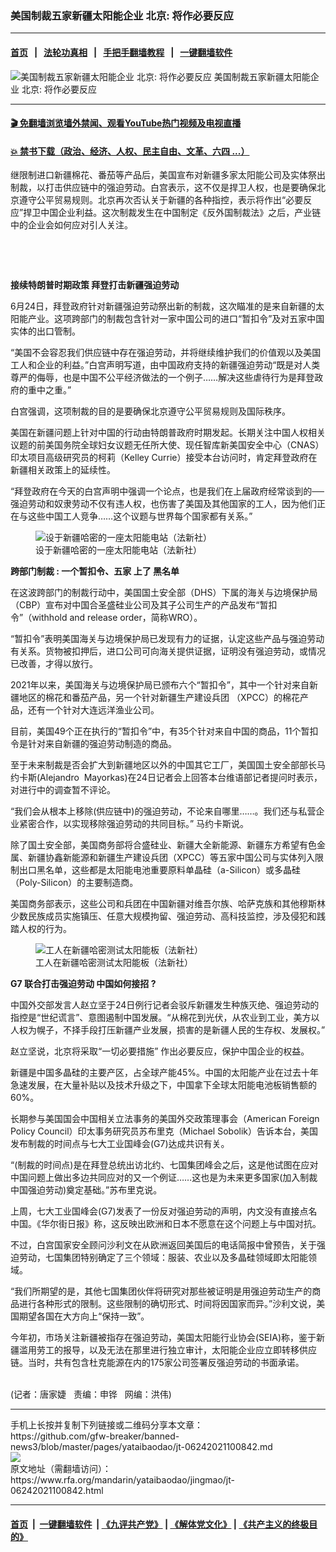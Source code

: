 ### 美国制裁五家新疆太阳能企业    北京:  将作必要反应
------------------------

#### [首页](https://github.com/gfw-breaker/banned-news3/blob/master/README.md) &nbsp;&nbsp;|&nbsp;&nbsp; [法轮功真相](https://github.com/begood0513/basic/blob/master/README.md)  &nbsp;&nbsp;|&nbsp;&nbsp; [手把手翻墙教程](https://github.com/gfw-breaker/guides/wiki)  &nbsp;&nbsp;|&nbsp;&nbsp; [一键翻墙软件](https://github.com/gfw-breaker/nogfw/blob/master/README.md)  



<div id="headerimg">
 <img alt="美国制裁五家新疆太阳能企业    北京:  将作必要反应" src="https://www.rfa.org/mandarin/yataibaodao/jingmao/jt-06242021100842.html/@@images/ac49d6ee-f478-4a4d-b7cf-e5fd37be375a.jpeg" title="美国制裁五家新疆太阳能企业    北京:  将作必要反应"/>
 <span class="lead_image_caption">
  美国制裁五家新疆太阳能企业    北京:  将作必要反应
 </span>
 <!-- zoomattribute -->
</div>

<hr/>


#### [ 🎬  免翻墙浏览墙外禁闻、观看YouTube热门视频及电视直播](https://github.com/gfw-breaker/HelloWorld)

#### [ 💥  禁书下载（政治、经济、人权、民主自由、文革、六四 ...）](https://github.com/gfw-breaker/books/blob/master/README.md)

<div id="storytext">
 <p>
 </p>
 <p>
  继限制进口新疆棉花、番茄等产品后，美国宣布对新疆多家太阳能公司及实体祭出制裁，以打击供应链中的强迫劳动。白宫表示，这不仅是捍卫人权，也是要确保北京遵守公平贸易规则。北京再次否认关于新疆的各种指控，表示将作出“必要反应”捍卫中国企业利益。这次制裁发生在中国制定《反外国制裁法》之后，产业链中的企业会如何应对引人关注。
 </p>
 <p>
  <br/>
 </p>
 <p>
  <br/>
 </p>
 <p>
  <strong>
   接续特朗普时期政策
  </strong>
  <strong>
  </strong>
  <strong>
   拜登打击新疆强迫劳动
  </strong>
  <strong>
  </strong>
 </p>
 <p>
  6月24日，拜登政府针对新疆强迫劳动祭出新的制裁，这次瞄准的是来自新疆的太阳能产业。这项跨部门的制裁包含针对一家中国公司的进口“暂扣令”及对五家中国实体的出口管制。
 </p>
 <p>
  “美国不会容忍我们供应链中存在强迫劳动，并将继续维护我们的价值观以及美国工人和企业的利益。”白宫声明写道，由中国政府支持的新疆强迫劳动“既是对人类尊严的侮辱，也是中国不公平经济做法的一个例子……解决这些虐待行为是拜登政府的重中之重。”
 </p>
 <p>
  白宫强调，这项制裁的目的是要确保北京遵守公平贸易规则及国际秩序。
 </p>
 <p>
  美国在新疆问题上针对中国的行动由特朗普政府时期发起。长期关注中国人权相关议题的前美国务院全球妇女议题无任所大使、现任智库新美国安全中心（CNAS）印太项目高级研究员的柯莉（Kelley Currie）接受本台访问时，肯定拜登政府在新疆相关政策上的延续性。
 </p>
 <p>
  “拜登政府在今天的白宫声明中强调一个论点，也是我们在上届政府经常谈到的──强迫劳动和奴隶劳动不仅有违人权，也伤害了美国及其他国家的工人，因为他们正在与这些中国工人竞争……这个议题与世界每个国家都有关系。”
 </p>
 <p>
  <figure class="image-richtext image-inline captioned" style="width:620px;">
   <img alt="设于新疆哈密的一座太阳能电站（法新社）" src="https://www.rfa.org/mandarin/yataibaodao/jingmao/jt-06242021100842.html/jt0624e.jpg/@@images/57298f44-ca3e-47c5-879f-c94702a80b7d.jpeg" title="jt0624e.jpg"/>
   <figcaption class="image-caption">
    设于新疆哈密的一座太阳能电站（法新社）
   </figcaption>
   <small>
   </small>
  </figure>
 </p>
 <p>
  <strong>
   跨部门制裁
  </strong>
  <strong>
   :
  </strong>
  <strong>
   一个暂扣令、五家
  </strong>
  <strong>
   上了
  </strong>
  <strong>
   黑名单
  </strong>
 </p>
 <p>
  在这波跨部门的制裁行动中，美国国土安全部（DHS）下属的海关与边境保护局（CBP）宣布对中国合圣盛硅业公司及其子公司生产的产品发布“暂扣令”（withhold and release order，简称WRO）。
 </p>
 <p>
  “暂扣令”表明美国海关与边境保护局已发现有力的证据，认定这些产品与强迫劳动有关系。货物被扣押后，进口公司可向海关提供证据，证明没有强迫劳动，或情况已改善，才得以放行。
 </p>
 <p>
  2021年以来，美国海关与边境保护局已颁布六个“暂扣令”，其中一个针对来自新疆地区的棉花和番茄产品，另一个针对新疆生产建设兵团 （XPCC）的棉花产品，还有一个针对大连远洋渔业公司。
 </p>
 <p>
  目前，美国49个正在执行的“暂扣令”中，有35个针对来自中国的商品，11个暂扣令是针对来自新疆的强迫劳动制造的商品。
 </p>
 <p>
  至于未来制裁是否会扩大到新疆地区以外的中国其它工厂，美国国土安全部部长马约卡斯(Alejandro  Mayorkas)在24日记者会上回答本台维语部记者提问时表示，对进行中的调查暂不评论。
 </p>
 <p>
  “我们会从根本上移除(供应链中)的强迫劳动，不论来自哪里……。我们还与私营企业紧密合作，以实现移除强迫劳动的共同目标。” 马约卡斯说。
 </p>
 <p>
  除了国土安全部，美国商务部将合盛硅业、新疆大全新能源、新疆东方希望有色金属、新疆协鑫新能源和新疆生产建设兵团（XPCC）等五家中国公司与实体列入限制出口黑名单，这些都是太阳能电池重要原料单晶硅（a-Silicon）或多晶硅（Poly-Silicon）的主要制造商。
 </p>
 <p>
  美国商务部表示，这些公司和兵团在中国新疆对维吾尔族、哈萨克族和其他穆斯林少数民族成员实施镇压、任意大规模拘留、强迫劳动、高科技监控，涉及侵犯和践踏人权的行为。
 </p>
 <p>
  <figure class="image-richtext image-inline captioned" style="width:620px;">
   <img alt="工人在新疆哈密测试太阳能板（法新社）" src="https://www.rfa.org/mandarin/yataibaodao/jingmao/jt-06242021100842.html/jt0624g.jpg/@@images/7b6219d0-fe56-459d-8676-63538b40261d.jpeg" title="jt0624g.jpg"/>
   <figcaption class="image-caption">
    工人在新疆哈密测试太阳能板（法新社）
   </figcaption>
   <small>
   </small>
  </figure>
 </p>
 <p>
  <strong>
   G7
  </strong>
  <strong>
   联合打击强迫劳动
  </strong>
  <strong>
  </strong>
  <strong>
   中国如何接招
  </strong>
  <strong>
   ?
  </strong>
 </p>
 <p>
  中国外交部发言人赵立坚于24日例行记者会驳斥新疆发生种族灭绝、强迫劳动的指控是“世纪谎言”、意图遏制中国发展。“从棉花到光伏，从农业到工业，美方以人权为幌子，不择手段打压新疆产业发展，损害的是新疆人民的生存权、发展权。”
 </p>
 <p>
  赵立坚说，北京将采取“一切必要措施” 作出必要反应，保护中国企业的权益。
 </p>
 <p>
  新疆是中国多晶硅的主要产区，占全球产能45%。中国的太阳能产业在过去十年急速发展，在大量补贴以及技术升级之下，中国拿下全球太阳能电池板销售额的60%。
 </p>
 <p>
  长期参与美国国会中国相关立法事务的美国外交政策理事会（American Foreign Policy Council）印太事务研究员苏布里克（Michael Sobolik）告诉本台，美国发布制裁的时间点与七大工业国峰会(G7)达成共识有关。
 </p>
 <p>
  “(制裁的时间点)是在拜登总统出访北约、七国集团峰会之后，这是他试图在应对中国问题上做出多边共同应对的又一个例证……这也是为未来更多国家(加入制裁中国强迫劳动)奠定基础。”苏布里克说。
 </p>
 <p>
  上周，七大工业国峰会(G7)发表了一份反对强迫劳动的声明，内文没有直接点名中国。《华尔街日报》称，这反映出欧洲和日本不愿意在这个问题上与中国对抗。
 </p>
 <p>
  不过，白宫国家安全顾问沙利文在从欧洲返回美国后的电话简报中曾预告，关于强迫劳动，七国集团特别确定了三个领域：服装、农业以及多晶硅领域即太阳能领域。
 </p>
 <p>
  “我们所期望的是，其他七国集团伙伴将研究对那些被证明是用强迫劳动生产的商品进行各种形式的限制。这些限制的确切形式、时间将因国家而异。”沙利文说，美国期望各国在大方向上“保持一致”。
 </p>
 <p>
  今年初，市场关注新疆被指存在强迫劳动，美国太阳能行业协会(SEIA)称，鉴于新疆滥用劳工的报导，以及无法在那里进行独立审计，太阳能企业应立即转移供应链。当时，共有包含杜克能源在内的175家公司签署反强迫劳动的书面承诺。
 </p>
 <p>
  <br/>
  (记者：唐家婕   责编：申铧   网编：洪伟)
 </p>
</div>

<hr/>
手机上长按并复制下列链接或二维码分享本文章：<br/>
https://github.com/gfw-breaker/banned-news3/blob/master/pages/yataibaodao/jt-06242021100842.md <br/>
<a href='https://github.com/gfw-breaker/banned-news3/blob/master/pages/yataibaodao/jt-06242021100842.md'><img src='https://github.com/gfw-breaker/banned-news3/blob/master/pages/yataibaodao/jt-06242021100842.md.png'/></a> <br/>
原文地址（需翻墙访问）：https://www.rfa.org/mandarin/yataibaodao/jingmao/jt-06242021100842.html


------------------------
#### [首页](https://github.com/gfw-breaker/banned-news3/blob/master/README.md) &nbsp;|&nbsp; [一键翻墙软件](https://github.com/gfw-breaker/nogfw/blob/master/README.md) &nbsp;| [《九评共产党》](https://github.com/gfw-breaker/9ping.md/blob/master/README.md#九评之一评共产党是什么) | [《解体党文化》](https://github.com/gfw-breaker/jtdwh.md/blob/master/README.md) | [《共产主义的终极目的》](https://github.com/gfw-breaker/gczydzjmd.md/blob/master/README.md)


<img src='http://gfw-breaker.win/banned-news3/pages/yataibaodao/jt-06242021100842.md' width='0px' height='0px'/>